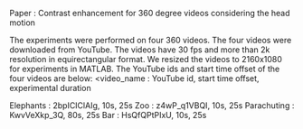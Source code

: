 Paper : Contrast enhancement for 360 degree videos considering the head motion



The experiments were performed on four 360 videos.
The four videos were downloaded from YouTube.
The videos have 30 fps and more than 2k resolution in equirectangular format. We resized the videos to 2160x1080 for experiments in MATLAB.
The YouTube ids and start time offset of the four videos are below:
<video_name : YouTube id, start time offset, experimental duration

Elephants : 2bpICIClAIg, 10s, 25s 
Zoo : z4wP_q1VBQI, 10s, 25s
Parachuting : KwvVeXkp_3Q, 80s, 25s
Bar : HsQfQPtPIxU, 10s, 25s
